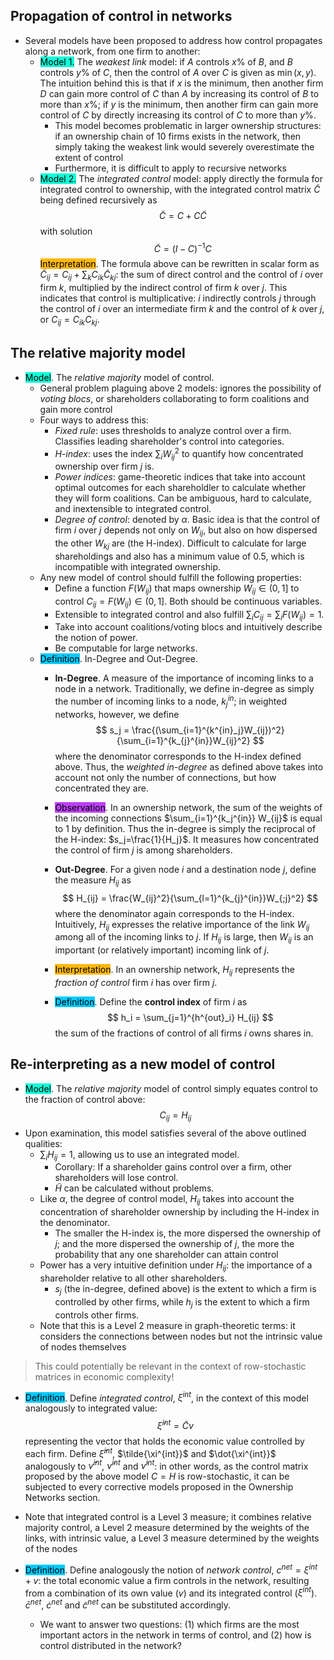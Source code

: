 ## Propagation of control in networks
- Several models have been proposed to address how control propagates along a network, from one firm to another:
    - <span style="background-color: #12ffd7; color: black;">Model 1.</span> The *weakest link* model: if $A$ controls $x\%$ of $B$, and $B$ controls $y\%$ of $C$, then the control of $A$ over $C$ is given as $\min(x,y)$. The intuition behind this is that if $x$ is the minimum, then another firm $D$ can gain more control of $C$ than $A$ by increasing its control of $B$ to more than $x\%$; if $y$ is the minimum, then another firm can gain more control of $C$ by directly increasing its control of $C$ to more than $y\%$.
        - This model becomes problematic in larger ownership structures: if an ownership chain of 10 firms exists in the network, then simply taking the weakest link would severely overestimate the extent of control
        - Furthermore, it is difficult to apply to recursive networks
    - <span style="background-color: #12ffd7; color: black;">Model 2.</span> The *integrated control* model: apply directly the formula for integrated control to ownership, with the integrated control matrix $\tilde{C}$ being defined recursively as 
    $$
    \tilde{C} = C + C\tilde{C}
    $$
    with solution
    $$
    \tilde{C}=(I-C)^{-1}C
    $$
    <span style="background-color: #ffb812; color: black;">Interpretation</span>. The formula above can be rewritten in scalar form as $\tilde{C}_{ij}=C_{ij}+\sum_{k}C_{ik}\tilde{C}_{kj}$: the sum of direct control and the control of $i$ over firm $k$, multiplied by the indirect control of firm $k$ over $j$. This indicates that control is multiplicative: $i$ indirectly controls $j$ through the control of $i$ over an intermediate firm $k$ and the control of $k$ over $j$, or $C_{ij}=C_{ik}C_{kj}$.

## The relative majority model

- <span style="background-color: #12ffd7; color: black;">Model</span>. The *relative majority* model of control.
    - General problem plaguing above 2 models: ignores the possibility of *voting blocs*, or shareholders collaborating to form coalitions and gain more control
    - Four ways to address this:
        - *Fixed rule*: uses thresholds to analyze control over a firm. Classifies leading shareholder's control into categories.
        - *H-index*: uses the index $\sum_{i} W_{ij}^2$ to quantify how concentrated ownership over firm $j$ is.
        - *Power indices*: game-theoretic indices that take into account optimal outcomes for each shareholdler to calculate whether they will form coalitions. Can be ambiguous, hard to calculate, and inextensible to integrated control.
        - *Degree of control*: denoted by $\alpha$. Basic idea is that the control of firm $i$ over $j$ depends not only on $W_{ij}$, but also on how dispersed the other $W_{kj}$ are (the H-index). Difficult to calculate for large shareholdings and also has a minimum value of $0.5$, which is incompatible with integrated ownership.
    - Any new model of control should fulfill the following properties:
        - Define a function $F(W_{ij})$ that maps ownership $W_{ij} \in (0,1]$ to control $C_{ij} =F(W_{ij}) \in (0,1]$. Both should be continuous variables.
        - Extensible to integrated control and also fulfill $\sum_{i} C_{ij} = \sum_{i}F(W_{ij})=1$.
        - Take into account coalitions/voting blocs and intuitively describe the notion of power.
        - Be computable for large networks.
    - <span style="background-color: #03cafc; color: black;">Definition</span>. In-Degree and Out-Degree.
        - **In-Degree**. A measure of the importance of incoming links to a node in a network. Traditionally, we define in-degree as simply the number of incoming links to a node, $k^{in}_j$; in weighted networks, however, we define
        $$
        s_j = \frac{(\sum_{i=1}^{k^{in}_j}W_{ij})^2}{\sum_{i=1}^{k_{j}^{in}}W_{ij}^2}
        $$
        where the denominator corresponds to the H-index defined above. Thus, the *weighted in-degree* as defined above takes into account not only the number of connections, but how concentrated they are.
        
        - <span style="background-color: #bc42f5; color: black;">Observation</span>. In an ownership network, the sum of the weights of the incoming connections $\sum_{i=1}^{k_j^{in}} W_{ij}$ is equal to $1$ by definition. Thus the in-degree is simply the reciprocal of the H-index: $s_j=\frac{1}{H_j}$. It measures how concentrated the control of firm $j$ is among shareholders.
        - **Out-Degree**. For a given node $i$ and a destination node $j$, define the measure $H_{ij}$ as
        $$
        H_{ij} = \frac{W_{ij}^2}{\sum_{l=1}^{k_{j}^{in}}W_{;j}^2}
        $$
        where the denominator again corresponds to the H-index. Intuitively, $H_{ij}$ expresses the relative importance of the link $W_{ij}$ among all of the incoming links to $j$. If $H_{ij}$ is large, then $W_{ij}$ is an important (or relatively important) incoming link of $j$.
        - <span style="background-color: #ffb812; color: black;">Interpretation</span>. In an ownership network, $H_{ij}$ represents the *fraction of control* firm $i$ has over firm $j$.
        - <span style="background-color: #03cafc; color: black;">Definition</span>. Define the **control index** of firm $i$ as 
        $$
        h_i = \sum_{j=1}^{h^{out}_i} H_{ij}
        $$
        the sum of the fractions of control of all firms $i$ owns shares in.

## Re-interpreting as a new model of control

- <span style="background-color: #12ffd7; color: black;">Model</span>. The *relative majority* model of control simply equates control to the fraction of control above:
$$
C_{ij}=H_{ij}
$$
- Upon examination, this model satisfies several of the above outlined qualities:
    - $\sum_{i} H_{ij} = 1$, allowing us to use an integrated model. 
        - Corollary: If a shareholder gains control over a firm, other shareholders will lose control.
        - $\tilde{H}$ can be calculated without problems.
    - Like $\alpha$, the degree of control model, $H_{ij}$ takes into account the concentration of shareholder ownership by including the H-index in the denominator.
        - The smaller the H-index is, the more dispersed the ownership of $j$; and the more dispersed the ownership of $j$, the more the probability that any one shareholder can attain control
    - Power has a very intuitive definition under $H_{ij}$: the importance of a shareholder relative to all other shareholders.
        - $s_j$ (the in-degree, defined above) is the extent to which a firm is controlled by other firms, while $h_j$ is the extent to which a firm controls other firms.
    - Note that this is a Level 2 measure in graph-theoretic terms: it considers the connections between nodes but not the intrinsic value of nodes themselves

> This could potentially be relevant in the context of row-stochastic matrices in economic complexity!

- <span style="background-color: #03cafc; color: black;">Definition</span>. Define *integrated control*, $\xi^{int}$, in the context of this model analogously to integrated value: 
$$
\tilde{\xi}^{int} = \tilde{C}v
$$
representing the vector that holds the economic value controlled by each firm. Define $\bar{\xi}^{int}$, $\tilde{\xi^{int}}$ and $\dot{\xi^{int}}$ analogously to $\bar{\nu}^{int}$, $\tilde{\nu}^{int}$ and $\dot{\nu}^{int}$: in other words, as the control matrix proposed by the above model $C = H$ is row-stochastic, it can be subjected to every corrective models proposed in the Ownership Networks section.

- Note that integrated control is a Level 3 measure; it combines relative majority control, a Level 2 measure determined by the weights of the links, with intrinsic value, a Level 3 measure determined by the weights of the nodes

- <span style="background-color: #03cafc; color: black;">Definition</span>. Define analogously the notion of *network control*, $c^{net} = \xi^{int} + v$:  the total economic value a firm controls in the network, resulting from a combination of its own value ($v$) and its integrated control ($\xi^{int}$). $\bar{c}^{net}$, $\dot{c}^{net}$ and $\tilde{c}^{net}$ can be substituted accordingly.

    - We want to answer two questions: (1) which firms are the most important actors in the network in terms of control, and (2) how is control distributed in the network?



